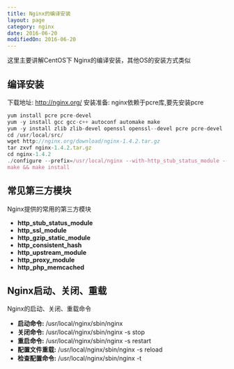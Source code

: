 ```yaml
---
title: Nginx的编译安装
layout: page
category: nginx
date: 2016-06-20
modifiedOn: 2016-06-20
---
```


这里主要讲解CentOS下 Nginx的编译安装，其他OS的安装方式类似

## 编译安装

下载地址: http://nginx.org/
安装准备: nginx依赖于pcre库,要先安装pcre

```javascript
yum install pcre pcre-devel
yum -y install gcc gcc-c++ autoconf automake make
yum -y install zlib zlib-devel openssl openssl--devel pcre pcre-devel 
cd /usr/local/src/
wget http://nginx.org/download/nginx-1.4.2.tar.gz
tar zxvf nginx-1.4.2.tar.gz
cd nginx-1.4.2
./configure --prefix=/usr/local/nginx --with-http_stub_status_module --with-http_ssl_module --with-http_gzip_static_module
make && make install
```

## 常见第三方模块

Nginx提供的常用的第三方模块

- **http_stub_status_module** 
- **http_ssl_module**
- **http_gzip_static_module**
- **http_consistent_hash**
- **http_upstream_module**
- **http_proxy_module**
- **http_php_memcached**

## Nginx启动、关闭、重载

Nginx的启动、关闭、重载命令

- **启动命令:** /usr/local/nginx/sbin/nginx
- **关闭命令:** /usr/local/nginx/sbin/nginx -s stop
- **重启命令:** /usr/local/nginx/sbin/nginx -s restart
- **配置文件重载:** /usr/local/nginx/sbin/nginx -s reload
- **检查配置命令:** /usr/local/nginx/sbin/nginx -t











